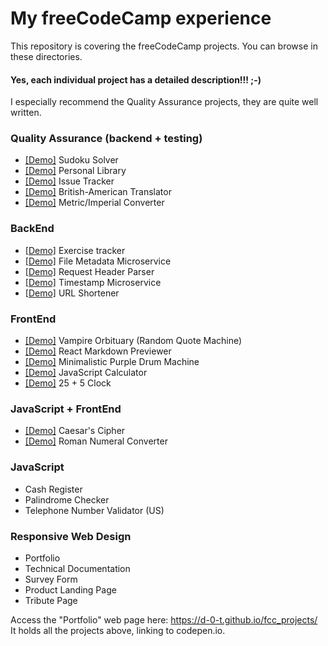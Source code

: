 # My freeCodeCamp experience

This repository is covering the freeCodeCamp projects. You can browse in these directories.
#### Yes, each individual project has a detailed description!!! ;-)  
I especially recommend the Quality Assurance projects, they are quite well written.

### Quality Assurance (backend + testing)
- [[Demo]](https://replit.com/@d-0-t/Sudoku-Solver) Sudoku Solver
- [[Demo]](https://replit.com/@d-0-t/Personal-Library) Personal Library
- [[Demo]](https://replit.com/@d-0-t/Issue-Tracker) Issue Tracker
- [[Demo]](https://replit.com/@d-0-t/American-British-Translator) British-American Translator
- [[Demo]](https://replit.com/@d-0-t/MetricImperial-Converter) Metric/Imperial Converter

### BackEnd

- [[Demo]](https://replit.com/@d-0-t/Exercise-Tracker) Exercise tracker
- [[Demo]](https://replit.com/@d-0-t/File-Metadata-Microservice) File Metadata Microservice
- [[Demo]](https://replit.com/@d-0-t/Request-Header-Parser-Microservice) Request Header Parser
- [[Demo]](https://replit.com/@d-0-t/Timestamp-Microservice) Timestamp Microservice
- [[Demo]](https://replit.com/@d-0-t/URL-Shortener) URL Shortener

### FrontEnd

- [[Demo]](https://codepen.io/d-o-t/full/xxrjbzo) Vampire Orbituary (Random Quote Machine)
- [[Demo]](https://codepen.io/d-o-t/full/RwgJyOP) React Markdown Previewer
- [[Demo]](https://codepen.io/d-o-t/full/jOwebed) Minimalistic Purple Drum Machine
- [[Demo]](https://codepen.io/d-o-t/full/OJgagZj) JavaScript Calculator
- [[Demo]](https://codepen.io/d-o-t/full/oNwJqer) 25 + 5 Clock

### JavaScript + FrontEnd
- [[Demo]](https://codepen.io/d-o-t/pen/PoKJgxN) Caesar's Cipher
- [[Demo]](https://codepen.io/d-o-t/full/OJgdYvr) Roman Numeral Converter

### JavaScript

- Cash Register
- Palindrome Checker
- Telephone Number Validator (US)

### Responsive Web Design

- Portfolio
- Technical Documentation
- Survey Form
- Product Landing Page
- Tribute Page

Access the "Portfolio" web page here: https://d-0-t.github.io/fcc_projects/  
It holds all the projects above, linking to codepen.io.
